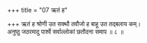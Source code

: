 +++
title = "07 ऋतं ह"

+++
ऋतं ह श्रोणी उत सक्थौ तवौजो ह बाहू उत तद्बलाय कम्।  
अनुष्ठु जठरमादु पार्श्वे सर्वाल्लोकां छतौदना समाप ॥ ८ ॥